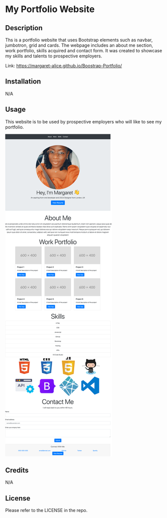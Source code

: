 # My Portfolio Website

## Description

Ths is a portfolio website that uses Bootstrap elements such as navbar, jumbotron, grid and cards. The webpage includes an about me section, work portfolio, skills acquired and contact form. It was created to showcase my skills and talents to prospective employers.

Link: https://margaret-alice.github.io/Boostrap-Portfolio/

## Installation

N/A

## Usage

This website is to be used by prospective employers who will like to see my portfolio. 

![Webpage layout screenshot](images/screenshot.png)

## Credits

N/A

## License

Please refer to the LICENSE in the repo.